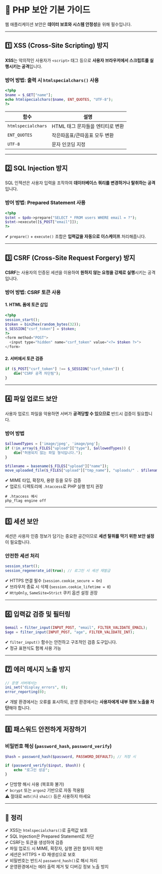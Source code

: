 # 🔐 PHP 보안 기본 가이드

웹 애플리케이션 보안은 **데이터 보호와 시스템 안정성**을 위해 필수입니다.  

---

## 1️⃣ XSS (Cross-Site Scripting) 방지

**XSS**는 악의적인 사용자가 `<script>` 태그 등으로 **사용자 브라우저에서 스크립트를 실행시키는 공격**입니다.

### 방어 방법: 출력 시 `htmlspecialchars()` 사용

```php
<?php
$name = $_GET["name"];
echo htmlspecialchars($name, ENT_QUOTES, "UTF-8");
?>
```

| 함수              | 설명                           |
|-------------------|--------------------------------|
| `htmlspecialchars`| HTML 태그 문자들을 엔티티로 변환 |
| `ENT_QUOTES`      | 작은따옴표/큰따옴표 모두 변환     |
| `UTF-8`           | 문자 인코딩 지정                |

---

## 2️⃣ SQL Injection 방지

SQL 인젝션은 사용자 입력을 조작하여 **데이터베이스 쿼리를 변경하거나 탈취하는 공격**입니다.

### 방어 방법: Prepared Statement 사용

```php
<?php
$stmt = $pdo->prepare("SELECT * FROM users WHERE email = ?");
$stmt->execute([$_POST["email"]]);
?>
```

✔ `prepare()` + `execute()` 조합은 **입력값을 자동으로 이스케이프** 처리해줍니다.  

---

## 3️⃣ CSRF (Cross-Site Request Forgery) 방지

**CSRF**는 사용자의 인증된 세션을 이용하여 **원하지 않는 요청을 강제로 실행**시키는 공격입니다.

### 방어 방법: CSRF 토큰 사용

#### 1. HTML 폼에 토큰 삽입

```php
<?php
session_start();
$token = bin2hex(random_bytes(32));
$_SESSION["csrf_token"] = $token;
?>
<form method="POST">
  <input type="hidden" name="csrf_token" value="<?= $token ?>">
</form>
```

#### 2. 서버에서 토큰 검증

```php
if ($_POST["csrf_token"] !== $_SESSION["csrf_token"]) {
    die("CSRF 공격 차단됨");
}
```

---

## 4️⃣ 파일 업로드 보안

사용자 업로드 파일을 악용하면 서버가 **공격당할 수 있으므로** 반드시 검증이 필요합니다.

### 방어 방법

```php
$allowedTypes = ['image/jpeg', 'image/png'];
if (!in_array($_FILES["upload"]["type"], $allowedTypes)) {
    die("허용되지 않는 파일 형식입니다.");
}

$filename = basename($_FILES["upload"]["name"]);
move_uploaded_file($_FILES["upload"]["tmp_name"], "uploads/" . $filename);
```

✔ MIME 타입, 확장자, 용량 등을 모두 검증  
✔ 업로드 디렉토리에 `.htaccess`로 PHP 실행 방지 권장  

```
# .htaccess 예시
php_flag engine off
```

---

## 5️⃣ 세션 보안

세션은 사용자 인증 정보가 담기는 중요한 공간이므로 **세션 탈취를 막기 위한 보안 설정**이 필요합니다.

### 안전한 세션 처리

```php
session_start();
session_regenerate_id(true); // 로그인 시 세션 재발급
```

✔ HTTPS 연결 필수 (`session.cookie_secure = On`)  
✔ 브라우저 종료 시 삭제 (`session.cookie_lifetime = 0`)  
✔ `HttpOnly`, `SameSite=Strict` 쿠키 옵션 설정 권장  

---

## 6️⃣ 입력값 검증 및 필터링

```php
$email = filter_input(INPUT_POST, "email", FILTER_VALIDATE_EMAIL);
$age = filter_input(INPUT_POST, "age", FILTER_VALIDATE_INT);
```

✔  `filter_input()` 함수는 안전하고 구조적인 검증 도구입니다.  
✔  정규 표현식도 함께 사용 가능  

---

## 7️⃣ 에러 메시지 노출 방지

```php
// 운영 서버에서는
ini_set("display_errors", 0);
error_reporting(0);
```

✔ 개발 환경에서는 오류를 표시하되, 운영 환경에서는 **사용자에게 내부 정보 노출을 차단**해야 합니다.  

---

## 8️⃣ 패스워드 안전하게 저장하기

### 비밀번호 해싱 (`password_hash`, `password_verify`)

```php
$hash = password_hash($password, PASSWORD_DEFAULT); // 저장 시
```

```php
if (password_verify($input, $hash)) {
    echo "로그인 성공";
}
```

✔ 단방향 해시 사용 (복호화 불가)  
✔ `bcrypt` 또는 `argon2` 기반으로 자동 적용됨  
⚠️ 절대로 `md5()`나 `sha1()` 등은 사용하지 마세요  

---

## 🎯 정리

✔ XSS는 `htmlspecialchars()`로 출력값 보호  
✔ SQL Injection은 Prepared Statement로 차단  
✔ CSRF는 토큰을 생성하여 검증  
✔ 파일 업로드 시 MIME, 확장자, 실행 권한 철저히 제한  
✔ 세션은 HTTPS + ID 재생성으로 보호  
✔ 비밀번호는 반드시 `password_hash()`로 해시 처리  
✔ 운영환경에서는 에러 출력 제거 및 디버깅 정보 노출 방지

